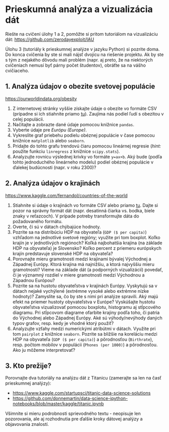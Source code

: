 # Prieskumná analýza a vizualizácia dát

Riešte na cvičení úlohy 1 a 2, pomôžte si pritom tutoriálom na vizualizáciu dát: https://github.com/zerodayexploit/IAU 

Úlohu 3 (tutoriály k prieskumnej analýze v jazyku Python) si pozrite doma. Do konca cvičenia by ste si mali nájsť dvojicu na riešenie projektu. Ak by ste s tým z nejakého dôvodu mali problém (napr. aj preto, že na niektorých cvičeniach nemusí byť párny počet študentov), obráťte sa na vášho cvičiaceho.


## 1. Analýza údajov o obezite svetovej populácie
https://ourworldindata.org/obesity

1. Z internetovej stránky vyššie získajte údaje o obezite vo formáte CSV (prípadne si ich stiahnite priamo [tu](data/share-of-adults-defined-as-obese.csv)). Zaujíma nás podiel ľudí s obezitou v celej populácii.
2. Načitajte a zobrazte dané údaje pomocou knižnice `pandas`.
3. Vyberte údaje pre *Európu (Europe)*.
4. Vykreslite graf priebehu podielu obéznej populácie v čase pomocou knižnice `matplotlib` alebo `seaborn`.
5. Pridajte do tohto grafu trendovú čiaru pomocou lineárnej regresie (*hint:* použite funkciu `linregress` z knižnice `scipy.stats`).
6. Analyzujte rovnicu výslednej krivky vo formáte `y=ax+b`. Aký bude (podľa tohto jednoduchého lineárneho modelu) podiel obéznej populácie v ďalekej budúcnosti (napr. v roku 2300)?


## 2. Analýza údajov o krajinách
https://www.kaggle.com/fernandol/countries-of-the-world

1. Stiahnite si údaje o krajinách vo formáte CSV alebo priamo [tu](data/countries-of-the-world.csv). Dajte si pozor na správny formát dát (napr. desatinná čiarka vs. bodka, biele znaky v reťazcoch). V prípade potreby transformujte dáta do požadovaného formátu.
2. Overte, či sú v dátach chýbajúce hodnoty.
3. Pozrite sa na distribúciu HDP na obyvateľa (`GDP ($ per capita)`) vzhľadom na jednotlivé svetové regióny; využite pri tom boxplot. Koľko krajín je v jednotlivých regiónoch? Koľká najbohatšia krajina (na základe HDP na obyvateľa) je Slovensko? Koľko percent z priemeru európskych krajín predstavuje slovenské HDP na obyvateľa?
4. Porovnajte mieru gramotnosti medzi krajinami bývalej Východnej a Západnej Európy. Ktorá krajina má najnižšiu, a ktorá najvyššiu mieru gramotnosti? Vieme na základe dát (a podporných vizualizácií) povedať, či je významný rozdiel v miere gramotnosti medzi Východnou a Západnou Európou?
5. Pozrite sa na hustotu obyvateľstva v krajinách Európy. Vyskytujú sa v dátach nejaké vychýlené (extrémne vysoké alebo extrémne nízke hodnoty)? Zamyslite sa, čo by ste s nimi pri analýze spravili. Aký majú efekt na priemer hustoty obyvateľstva v Európe? Vyskúšajte hustotu obyvateľstva vizualizovať pomocou boxplotu, histogramu aj stĺpcového diagramu. Pri stĺpcovom diagrame ofarbite krajiny podľa toho, či patria do Východnej alebo Západnej Európy. Aké sú výhody/nevýhody daných typov grafov, resp. kedy je vhodné ktorý použiť?
6. Analyzujte vzťahy medzi numerickými atribútmi v dátach. Využite pri tom `pairplot` z knižnice `seaborn`. Pozrite sa bližšie na koreláciu medzi HDP na obyvateľa (`GDP ($ per capita)`) a pôrodnosťou (`Birthrate`), resp. počtom mobilov v populácii (`Phones (per 1000)`) a pôrodnosťou. Ako ju môžeme interpretovať?

## 3. Kto prežije?
Porovnajte dva tutoriály na analýzu dát z Titanicu (zamerajte sa len na časť prieskumnej analýzy):
- https://www.kaggle.com/startupsci/titanic-data-science-solutions
- https://github.com/donnemartin/data-science-ipython-notebooks/blob/master/kaggle/titanic.ipynb

Všimnite si mieru podrobnosti sprievodného textu - neopisuje len pozorovania, ale aj rozhodnutia pre ďalšie kroky dátovej analýzy a objavovania znalostí.
